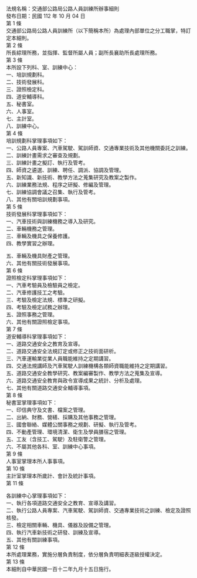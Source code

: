 法規名稱：交通部公路局公路人員訓練所辦事細則  
發布日期：民國 112 年 10 月 04 日  
第 1 條  
交通部公路局公路人員訓練所（以下簡稱本所）為處理內部單位之分工職掌，特訂定本細則。  
第 2 條  
所長綜理所務，並指揮、監督所屬人員；副所長襄助所長處理所務。  
第 3 條  
本所設下列科、室、訓練中心：  
一、培訓規劃科。  
二、技術發展科。  
三、證照檢定科。  
四、道安輔導科。  
五、秘書室。  
六、人事室。  
七、主計室。  
八、訓練中心。  
第 4 條  
培訓規劃科掌理事項如下：  
一、公路人員專案、汽車駕駛、駕訓師資、交通專業技術及其他機關委託之訓練。  
二、訓練計畫需求之審查及規劃。  
三、訓練計畫之擬訂、執行及管考。  
四、師資之遴選、訓練、聘任、調派、協調及管理。  
五、新知識、新技術、教學方法之蒐集研究及教案之製作。  
六、訓練業務法規、程序之研擬、修編及管理。  
七、訓練協調會議之召集、執行及管考。  
八、其他有關培訓規劃事項。  
第 5 條  
技術發展科掌理事項如下：  
一、汽車技術與訓練機務之導入及研究。  
二、車輛機務之管理。  
三、車輛及機具之保養修護。  
四、教學實習之辦理。  


五、車輛及機具財產之管理。  
六、其他有關技術發展事項。  
第 6 條  
證照檢定科掌理事項如下：  
一、汽車考驗員及檢驗員之檢定。  
二、汽車修護技工之考驗。  
三、考驗及檢定法規、標準之研擬。  
四、考驗及檢定試務之辦理。  
五、證照事務之管理。  
六、其他有關證照檢定事項。  
第 7 條  
道安輔導科掌理事項如下：  
一、道路交通安全之教育及宣導。  
二、道路交通安全法規訂定或修正之技術面研析。  
三、汽車運輸業從業人員職能維持之定期講習。  
四、交通法規講師及汽車駕駛人訓練機構各類師資職能維持之定期講習。  
五、道路交通安全教學研究、教案編審製作、教學方法之蒐集及宣導。  
六、道路交通安全教育與政令宣導成果之統計、分析及處理。  
七、其他有關道路交通安全輔導事項。  
第 8 條  
秘書室掌理事項如下：  
一、印信典守及文書、檔案之管理。  
二、出納、財務、營繕、採購及其他事務之管理。  
三、國會聯絡、媒體公關事務之規劃、研擬、執行及管考。  
四、不動產管理、環境清潔、衛生及學員膳宿之管理。  
五、工友（含技工、駕駛）及駐衛警之管理。  
六、不屬其他各科、室、訓練中心事項。  
第 9 條  
人事室掌理本所人事事項。  
第 10 條  
主計室掌理本所歲計、會計及統計事項。  
第 11 條  


各訓練中心掌理事項如下：  
一、執行各項道路交通安全之教育、宣導及講習。  
二、執行公路人員專案、汽車駕駛、駕訓師資、交通專業技術之訓練、檢定及證照核發。  
三、檢定相關車輛、機具、儀器及設備之管理。  
四、執行汽車新技術之研發、訓練及宣導。  
五、其他有關訓練事項。  
第 12 條  
本所處理業務，實施分層負責制度，依分層負責明細表逐級授權決定。  
第 13 條  
本細則自中華民國一百十二年九月十五日施行。  


